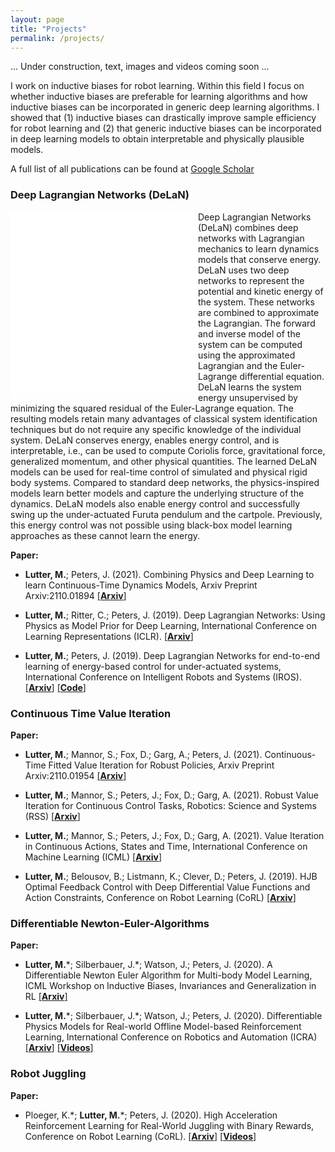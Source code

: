 ```yaml
---
layout: page
title: "Projects"
permalink: /projects/
---
```


... Under construction, text, images and videos coming soon ...

I work on inductive biases for robot learning. Within this field I focus on whether inductive biases are preferable for 
learning algorithms and how inductive biases
can be incorporated in generic deep learning algorithms. I showed that (1) inductive biases can drastically improve sample
efficiency for robot learning and (2) that generic inductive biases can be incorporated in deep learning models to obtain
interpretable and physically plausible models. 

A full list of all publications can be found at [Google Scholar](https://scholar.google.com/citations?user=Wvdo5bYAAAAJ&hl=en)


### Deep Lagrangian Networks (DeLaN)
<embed src="images/Intro_DeLaN.pdf" alt="DeLaN" width="300" height="300" style="float:left">
Deep Lagrangian Networks (DeLaN) combines deep networks with Lagrangian mechanics to learn dynamics 
models that conserve energy. DeLaN uses two deep networks to represent the potential and kinetic energy of the system. 
These networks are combined to approximate the Lagrangian. The forward and inverse model of the system can be computed 
using the approximated Lagrangian and the Euler-Lagrange differential equation. DeLaN learns the system energy 
unsupervised by minimizing the squared residual of the Euler-Lagrange equation. The resulting models retain many 
advantages of classical system identification techniques but do not require any specific knowledge of the individual 
system. DeLaN conserves energy, enables energy control, and is interpretable, i.e., can be used to compute Coriolis 
force, gravitational force, generalized momentum, and other physical quantities. The learned DeLaN models can be used 
for real-time control of simulated and physical rigid body systems. Compared to standard deep networks, the 
physics-inspired models learn better models and capture the underlying structure of the dynamics. DeLaN models also
enable energy control and successfully swing up the under-actuated Furuta pendulum and the cartpole. Previously, 
this energy control was not possible using black-box model learning approaches as these cannot learn the energy.


**Paper:**
* **Lutter, M.**; Peters, J. (2021). 
Combining Physics and Deep Learning to learn Continuous-Time Dynamics Models, 
Arxiv Preprint Arxiv:2110.01894
[[**Arxiv**]](https://arxiv.org/abs/2110.01894)

* **Lutter, M.**; Ritter, C.; Peters, J. (2019). 
Deep Lagrangian Networks: Using Physics as Model Prior for Deep Learning, 
International Conference on Learning Representations (ICLR).
[[**Arxiv**]](https://arxiv.org/abs/1907.04490)

* **Lutter, M.**; Peters, J. (2019). 
Deep Lagrangian Networks for end-to-end learning of energy-based control for under-actuated systems, 
International Conference on Intelligent Robots and Systems (IROS).
[[**Arxiv**]](https://arxiv.org/abs/1907.04489) [[**Code**]](https://git.ias.informatik.tu-darmstadt.de/lutter/deep_lagrangian_networks)





### Continuous Time Value Iteration
**Paper:**
* **Lutter, M.**; Mannor, S.; Fox, D.; Garg, A.;  Peters, J. (2021). 
Continuous-Time Fitted Value Iteration for Robust Policies, 
Arxiv Preprint Arxiv:2110.01954
[[**Arxiv**]](https://arxiv.org/abs/2110.01954)
 
* **Lutter, M.**; Mannor, S.; Peters, J.; Fox, D.; Garg, A. (2021). 
Robust Value Iteration for Continuous Control Tasks,
Robotics: Science and Systems (RSS)
[[**Arxiv**]](https://arxiv.org/abs/2105.12189)

* **Lutter, M.**; Mannor, S.; Peters, J.; Fox, D.; Garg, A. (2021).
Value Iteration in Continuous Actions, States and Time,
International Conference on Machine Learning (ICML) 
[[**Arxiv**]](https://arxiv.org/abs/2105.04682)

* **Lutter, M.**; Belousov, B.; Listmann, K.; Clever, D.; Peters, J. (2019). 
HJB Optimal Feedback Control with Deep Differential Value Functions and Action Constraints, 
Conference on Robot Learning (CoRL)
[[**Arxiv**]](https://arxiv.org/abs/1909.06153)

### Differentiable Newton-Euler-Algorithms
**Paper:**
* **Lutter, M.**\*; Silberbauer, J.\*; Watson, J.; Peters, J. (2020). 
A Differentiable Newton Euler Algorithm for Multi-body Model Learning,
ICML Workshop on Inductive Biases, Invariances and Generalization in RL
[[**Arxiv**]](https://arxiv.org/abs/2010.09802)

* **Lutter, M.**\*; Silberbauer, J.\*; Watson, J.; Peters, J. (2020). 
Differentiable Physics Models for Real-world Offline Model-based Reinforcement Learning,
International Conference on Robotics and Automation (ICRA)
[[**Arxiv**]](https://arxiv.org/abs/2011.01734) [[**Videos**]](https://sites.google.com/view/ball-in-a-cup-in-4-minutes/)

### Robot Juggling 
**Paper:**
* Ploeger, K.\*; **Lutter, M.**\*; Peters, J. (2020). 
High Acceleration Reinforcement Learning for Real-World Juggling with Binary Rewards, 
Conference on Robot Learning (CoRL). [[**Arxiv**]](https://arxiv.org/abs/2010.13483) [[**Videos**]](https://sites.google.com/view/jugglingbot)